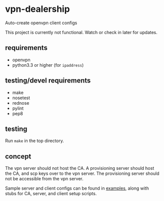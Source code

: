 # vpn-dealership

Auto-create openvpn client configs

This project is currently not functional.
Watch or check in later for updates.

## requirements
* openvpn
* python3.3 or higher (for `ipaddress`)

## testing/devel requirements
* make
* nosetest
* rednose
* pylint
* pep8

## testing

Run `make` in the top directory.

## concept

The vpn server should not host the CA. 
A provisioning server should host the CA,
and scp keys over to the vpn server.
The provisioning server should not be accessible from the vpn server.

Sample server and client configs can be found in [examples](examples),
along with stubs for CA, server, and client setup scripts.
